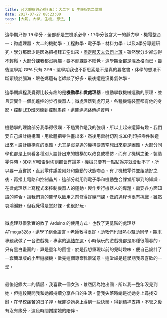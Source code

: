 ```yaml
---
title: 台大觀察與心得(五)：大二下 & 生機系第二學期
date: 2017-07-27 08:23:00
tags: [大氣, 大學, 生機, 想法, ]
---
```


<div class="MsoNormal" style="line-height: 200%;">
<span lang="ZH-TW" style="font-family: &quot;Microsoft JhengHei&quot;,sans-serif;">&#x9019;&#x5B78;&#x671F;&#x53EA;&#x4FEE;</span><span style="font-family: &quot;Microsoft JhengHei&quot;,sans-serif;">
19 <span lang="ZH-TW">&#x5B78;&#x5206;&#xFF0C;&#x5168;&#x90E8;&#x90FD;&#x662F;&#x751F;&#x6A5F;&#x7CFB;&#x5FC5;&#x4FEE;&#xFF0C;</span>17<span lang="ZH-TW">&#x5B78;&#x5206;&#x5305;&#x542B;&#x5927;&#x4E00;&#x7684;&#x975C;&#x529B;&#x5B78;&#x3001;&#x6A5F;&#x96FB;&#x6574;&#x5408;&#x4E00;&#xFF1A;&#x5FAE;&#x8655;&#x7406;&#x5668;&#xFF0C;&#x5927;&#x4E8C;&#x7684;&#x6A5F;&#x52D5;&#x5B78;&#x3001;&#x5DE5;&#x7A0B;&#x6578;&#x5B78;&#x3001;&#x96FB;&#x5B50;&#x5B78;&#x3001;&#x6750;&#x6599;&#x529B;&#x5B78;&#xFF0C;&#x4EE5;&#x53CA;</span>2<span lang="ZH-TW">&#x5B78;&#x5206;&#x5C08;&#x984C;&#x7814;&#x7A76;&#x3002;&#x5B78;&#x5206;&#x90A3;&#x9EBC;&#x5C11;&#x662F;&#x56E0;&#x70BA;&#x628A;&#x79AE;&#x62DC;&#x4E94;&#x7A7A;&#x51FA;&#x4F86;&#xFF0C;</span><a href="http://tigercosmos.blogspot.tw/2017/05/days-in-fusions360.html"><span lang="ZH-TW">&#x56FA;&#x5B9A;&#x90A3;&#x5929;&#x53BB;&#x516C;&#x53F8;&#x4E0A;&#x73ED;</span></a><span lang="ZH-TW">&#x3002;&#x96D6;&#x7136;&#x5B78;&#x5206;&#x5C11;&#x537B;&#x5FF5;&#x5F97;&#x4E0D;&#x8F15;&#x9B06;&#xFF0C;&#x5927;&#x90E8;&#x5206;&#x8AB2;&#x6211;&#x90FD;&#x6C92;&#x8208;&#x8DA3;&#xFF0C;&#x8981;&#x4E0D;&#x7FF9;&#x8AB2;&#x8981;&#x4E0D;&#x7761;&#x89BA;&#xFF0C;&#x9019;&#x5B78;&#x671F;&#x5168;&#x90FD;&#x662F;&#x6DF7;&#x53CA;&#x683C;&#x800C;&#x5DF2;&#x3002;&#x6700;&#x5F8C;&#x9019;&#x5B78;&#x671F;</span>
GPA <span lang="ZH-TW">&#x53EA;&#x6709;</span> 2.99<span lang="ZH-TW">&#x3002;&#x9019;&#x5B78;&#x671F;&#x6211;&#x4E5F;&#x4E0D;&#x65B7;&#x601D;&#x7D22;&#x662F;&#x4E0D;&#x662F;&#x771F;&#x7684;&#x8981;&#x5FF5;&#x66F8;&#xFF0C;&#x4F11;&#x5B78;&#x7684;&#x60F3;&#x6CD5;&#x4E0D;&#x65B7;&#x7E08;&#x7E5E;&#x65BC;&#x8166;&#x6D77;&#xFF0C;&#x8DDF;&#x7238;&#x5ABD;&#x9084;&#x6709;&#x8001;&#x5E2B;&#x8AC7;&#x4E86;&#x597D;&#x591A;&#xFF0C;&#x6700;&#x5F8C;&#x9084;&#x662F;&#x6C92;&#x52C7;&#x6C23;&#x4F11;&#x5B78;&#x3002;</span></span></div>
<!-- more --> 
<a name="more"></a><o:p></o:p><br>
<div class="MsoNormal" style="line-height: 200%;">
<span lang="ZH-TW" style="font-family: &quot;Microsoft JhengHei&quot;,sans-serif;">&#x9019;&#x5B78;&#x671F;&#x8AB2;&#x7A0B;&#x6211;&#x89BA;&#x5F97;&#x6BD4;&#x8F03;&#x6709;&#x8DA3;&#x7684;&#x662F;<b>&#x6A5F;&#x52D5;&#x5B78;</b>&#x548C;<b>&#x5FAE;&#x8655;&#x7406;&#x5668;</b>&#xFF0C;&#x6A5F;&#x52D5;&#x5B78;&#x6559;&#x6A5F;&#x68B0;&#x904B;&#x52D5;&#x7684;&#x539F;&#x7406;&#xFF0C;&#x4E26;&#x4E14;&#x8981;&#x5BE6;&#x4F5C;&#x4E00;&#x500B;&#x80FD;&#x9059;&#x63A7;&#x7684;&#x6B65;&#x884C;&#x6A5F;&#x5668;&#x4EBA;&#xFF1B;&#x5FAE;&#x8655;&#x7406;&#x5668;&#x5230;&#x8655;&#x53EF;&#x898B;&#xFF0C;&#x5404;&#x7A2E;&#x6A5F;&#x96FB;&#x88DD;&#x7F6E;&#x90FD;&#x6709;&#x4ED6;&#x7684;&#x8EAB;&#x5F71;&#xFF0C;&#x63A7;&#x5236;</span><span style="font-family: &quot;Microsoft JhengHei&quot;,sans-serif;">LED<span lang="ZH-TW">&#x71C8;&#x9583;&#x720D;&#x5230;&#x63A7;&#x5236;&#x99AC;&#x9054;&#xFF0C;&#x9084;&#x80FD;&#x9023;&#x7DB2;&#x8DEF;&#x50B3;&#x9001;&#x8CC7;&#x6599;&#x3002;</span><o:p></o:p></span></div>
<div class="MsoNormal" style="line-height: 200%;">
<span style="font-family: &quot;Microsoft JhengHei&quot;,sans-serif;"><span lang="ZH-TW"><br></span></span></div>
<div class="MsoNormal" style="line-height: 200%;">
<span lang="ZH-TW" style="font-family: &quot;Microsoft JhengHei&quot;,sans-serif;">&#x6A5F;&#x52D5;&#x5B78;&#x7684;&#x7406;&#x8AD6;&#x90E8;&#x5206;&#x6211;&#x5B78;&#x5F97;&#x5F88;&#x721B;&#xFF0C;&#x4E0D;&#x904E;&#x5BE6;&#x4F5C;&#x662F;&#x6211;&#x7684;&#x5F37;&#x9805;&#xFF0C;&#x6240;&#x4EE5;&#x4E0A;&#x8D77;&#x4F86;&#x9084;&#x7B97;&#x6709;&#x8DA3;&#x3002;&#x6211;&#x5011;&#x8981;&#x81EA;&#x5DF1;&#x8A2D;&#x8A08;&#x6A5F;&#x69CB;&#x5716;&#xFF0C;&#x7528;&#x8EDF;&#x9AD4;&#x628A;&#x96F6;&#x4EF6;&#x756B;&#x51FA;&#x4F86;&#xFF0C;&#x7136;&#x5F8C;&#x7528;&#x96F7;&#x5C04;&#x5207;&#x5272;&#x6216;</span><span style="font-family: &quot;Microsoft JhengHei&quot;,sans-serif;">3D<span lang="ZH-TW">&#x5217;&#x5370;&#x628A;&#x96F6;&#x4EF6;&#x88FD;&#x9020;&#x51FA;&#x4F86;&#x3002;&#x8A2D;&#x8A08;&#x6A5F;&#x69CB;&#x771F;&#x7684;&#x5F88;&#x96E3;&#xFF0C;&#x5C24;&#x5176;&#x662F;&#x6C92;&#x898B;&#x904E;&#x7684;&#x6A5F;&#x69CB;&#x8981;&#x6191;&#x7A7A;&#x60F3;&#x51FA;&#x4F86;&#x66F4;&#x662F;&#x56F0;&#x96E3;&#xFF0C;&#x5927;&#x90E8;&#x5206;&#x540C;&#x5B78;&#x4E5F;&#x90FD;&#x662F;&#x4E0A;&#x7DB2;&#x770B;&#x5404;&#x7A2E;&#x5225;&#x4EBA;&#x8A2D;&#x8A08;&#x51FA;&#x4F86;&#x7684;&#x6A5F;&#x69CB;&#x52A0;&#x4EE5;&#x6539;&#x826F;&#x6216;&#x6A21;&#x4EFF;&#xFF0C;&#x800C;&#x6709;&#x4E86;&#x6A5F;&#x69CB;&#x4E4B;&#x5F8C;&#xFF0C;&#x88FD;&#x9020;&#x96F6;&#x4EF6;&#x6642;&#xFF0C;</span>3D<span lang="ZH-TW">&#x5217;&#x5370;&#x548C;&#x96F7;&#x5C04;&#x5207;&#x5272;&#x90FD;&#x6703;&#x6709;&#x8AA4;&#x5DEE;&#xFF0C;&#x6A5F;&#x68B0;&#x53EA;&#x8981;&#x6709;&#x4E00;&#x9EDE;&#x9EDE;&#x8AA4;&#x5DEE;&#x5C31;&#x6703;&#x52D5;&#x4E0D;&#x4E86;&#xFF0C;&#x6240;&#x4EE5;&#x8981;&#x4E00;&#x76F4;&#x5617;&#x8A66;&#xFF0C;&#x76F4;&#x5230;&#x96F6;&#x4EF6;&#x8AA4;&#x5DEE;&#x525B;&#x597D;&#x548C;&#x80FD;&#x52D5;&#x7684;&#x72C0;&#x614B;&#x543B;&#x5408;&#x3002;&#x6709;&#x4E86;&#x6A5F;&#x68B0;&#x96F6;&#x4EF6;&#x4E26;&#x7D44;&#x88DD;&#x597D;&#x4E4B;&#x5F8C;&#xFF0C;&#x518D;&#x63A5;&#x4E0A;&#x96FB;&#x8DEF;&#x548C;&#x63A7;&#x5236;&#x6676;&#x7247;&#xFF0C;&#x9019;&#x90E8;&#x5206;&#x5C31;&#x7528;&#x5230;&#x96FB;&#x5B50;&#x5B78;&#x548C;&#x6A5F;&#x52D5;&#x6574;&#x5408;&#x8AB2;&#x5802;&#x6240;&#x5B78;&#x5230;&#x7684;&#x77E5;&#x8B58;&#xFF0C;&#x5728;&#x5FAE;&#x8655;&#x7406;&#x5668;&#x4E0A;&#x5BEB;&#x7A0B;&#x5F0F;&#x4F86;&#x63A7;&#x5236;&#x6A5F;&#x5668;&#x4EBA;&#x7684;&#x904B;&#x52D5;&#x3002;&#x88FD;&#x4F5C;&#x6B65;&#x884C;&#x6A5F;&#x5668;&#x4EBA;&#x7684;&#x5C08;&#x984C;&#xFF0C;&#x9700;&#x8981;&#x5404;&#x65B9;&#x9762;&#x77E5;&#x8B58;&#x7684;&#x6574;&#x5408;&#xFF0C;&#x8B93;&#x6211;&#x5011;&#x771F;&#x7684;&#x80FD;&#x5B78;&#x4EE5;&#x81F4;&#x7528;&#x4E4B;&#x524D;&#x4FEE;&#x5F97;&#x597D;&#x5E7E;&#x9580;&#x8AB2;&#xFF0C;&#x505A;&#x7684;&#x904E;&#x7A0B;&#x4E5F;&#x5F88;&#x6709;&#x6311;&#x6230;&#xFF0C;&#x96D6;&#x7136;&#x54C0;&#x9D3B;&#x904D;&#x91CE;&#xFF0C;&#x4F46;&#x6211;&#x89BA;&#x5F97;&#x662F;&#x5802;&#x597D;&#x8AB2;&#xFF0C;&#x4E5F;&#x5F88;&#x597D;&#x73A9;&#x3002;</span><o:p></o:p></span></div>
<div class="MsoNormal" style="line-height: 200%;">
<span style="font-family: &quot;Microsoft JhengHei&quot;,sans-serif;"><span lang="ZH-TW"><br></span></span></div>
<div class="MsoNormal" style="line-height: 200%;">
<span lang="ZH-TW" style="font-family: &quot;Microsoft JhengHei&quot;,sans-serif;">&#x5FAE;&#x8655;&#x7406;&#x5668;&#x5F88;&#x7D2E;&#x5BE6;&#x7684;&#x6559;&#x4E86; </span><span style="font-family: &quot;Microsoft JhengHei&quot;,sans-serif;">Arduino <span lang="ZH-TW">&#x7684;&#x4F7F;&#x7528;&#x65B9;&#x5F0F;&#xFF0C;&#x4E5F;&#x6559;&#x4E86;&#x66F4;&#x4F4E;&#x968E;&#x7684;&#x8655;&#x7406;&#x5668; </span>ATmega328p<span lang="ZH-TW">&#xFF0C;&#x9084;&#x5B78;&#x4E86;&#x7D44;&#x5408;&#x8A9E;&#x8A00;&#x3002;&#x8001;&#x5E2B;&#x6559;&#x5F97;&#x5F88;&#x597D;&#xFF0C;&#x52A9;&#x6559;&#x5011;&#x4E5F;&#x5F88;&#x71B1;&#x5FC3;&#x5E6B;&#x52A9;&#x540C;&#x5B78;&#x3002;&#x671F;&#x672B;&#x5C08;&#x984C;&#x6211;&#x505A;&#x4E86;&#x4E00;&#x53F0;&#x904A;&#x6232;&#x6A5F;&#xFF0C;&#x5C08;&#x6848;&#x7684;</span><a href="https://github.com/tigercosmos/ATmega328P_Nokia5110_gameboy"><span lang="ZH-TW">&#x9023;&#x7D50;&#x5728;&#x9019;</span></a><span lang="ZH-TW">&#xFF0C;&#x5C0F;&#x6642;&#x5019;&#x73A9;&#x7684;&#x904A;&#x6232;&#x6A5F;&#x90FD;&#x662F;&#x90A3;&#x7A2E;&#x5F88;&#x967D;&#x6625;&#x7684;&#xFF0C;&#x53EA;&#x6709;&#x9ED1;&#x767D;&#x756B;&#x9762;&#x7684;&#xFF0C;&#x7B97;&#x662F;&#x7AE5;&#x5E74;&#x7684;&#x56DE;&#x61B6;&#xFF0C;&#x65BC;&#x662F;&#x6211;&#x60F3;&#x91CD;&#x73FE;&#x4EE5;&#x524D;&#x7684;&#x5152;&#x6642;&#x8DA3;&#x5473;&#xFF0C;&#x4FBF;&#x81EA;&#x5DF1;&#x8A2D;&#x8A08;&#x4E86;&#x4E00;&#x5957;&#x7C21;&#x55AE;&#x7248;&#x7684;&#x5C0F;&#x578B;&#x904A;&#x6232;&#x6A5F;&#xFF0C;&#x505A;&#x5B8C;&#x9019;&#x500B;&#x5C08;&#x6848;&#x6211;&#x5F88;&#x6EFF;&#x610F;&#xFF0C;&#x9019;&#x5802;&#x8AB2;&#x662F;&#x9019;&#x5B78;&#x671F;&#x6211;&#x6700;&#x559C;&#x6B61;&#x7684;&#x4E00;&#x5802;&#x3002;</span><o:p></o:p></span></div>
<div class="MsoNormal" style="line-height: 200%;">
<span style="font-family: &quot;Microsoft JhengHei&quot;,sans-serif;"><span lang="ZH-TW"><br></span></span></div>
<div class="MsoNormal" style="line-height: 150%;">







</div>
<div class="MsoNormal" style="line-height: 200%;">
<span lang="ZH-TW" style="font-family: &quot;Microsoft JhengHei&quot;,sans-serif;">&#x6700;&#x5F8C;&#x8A18;&#x9304;&#x5927;&#x4E8C;&#x7684;&#x60C5;&#x611F;&#xFF0C;&#x6211;&#x559C;&#x6B61;&#x4E00;&#x500B;&#x5973;&#x5B69;&#xFF0C;&#x96D6;&#x7136;&#x56E0;&#x70BA;&#x5979;&#x51FA;&#x570B;&#xFF0C;&#x6240;&#x4EE5;&#x6211;&#x4E00;&#x6574;&#x5E74;&#x6C92;&#x898B;&#x5230;&#x5979;&#xFF0C;&#x4F46;&#x9019;&#x6BB5;&#x671F;&#x9593;&#x6211;&#x548C;&#x5979;&#x90FD;&#x6301;&#x7E8C;&#x5206;&#x4EAB;&#x5404;&#x81EA;&#x7684;&#x751F;&#x6D3B;&#x3002;&#x7576;&#x6211;&#x5931;&#x843D;&#x6642;&#x7E3D;&#x662F;&#x5F9E;&#x5979;&#x8EAB;&#x4E0A;&#x5C0B;&#x627E;&#x5B89;&#x6170;&#xFF0C;&#x5728;&#x5B78;&#x6821;&#x75DB;&#x82E6;&#x7684;&#x65E5;&#x5B50;&#x88E1;&#xFF0C;&#x6211;&#x80FD;&#x5F9E;&#x5979;&#x8EAB;&#x4E0A;&#x5F97;&#x5230;&#x4E00;&#x4E9B;&#x5FEB;&#x6A02;&#xFF0C;&#x5F97;&#x5230;&#x7CBE;&#x795E;&#x652F;&#x6301;&#xFF0C;&#x4E0D;&#x7BA1;&#x4E4B;&#x5F8C;&#x6709;&#x6C92;&#x6709;&#x7DE3;&#x5206;&#xFF0C;&#x9019;&#x6BB5;&#x6642;&#x9593;&#x8B1D;&#x8B1D;&#x5979;&#x7684;&#x966A;&#x4F34;&#x3002;</span><span style="font-family: &quot;Microsoft JhengHei&quot;,sans-serif;"><o:p></o:p></span></div>
<div style="clear: both;"></div>

